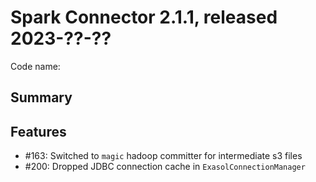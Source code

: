 # Spark Connector 2.1.1, released 2023-??-??

Code name:

## Summary

## Features

* #163: Switched to `magic` hadoop committer for intermediate s3 files
* #200: Dropped JDBC connection cache in `ExasolConnectionManager`

